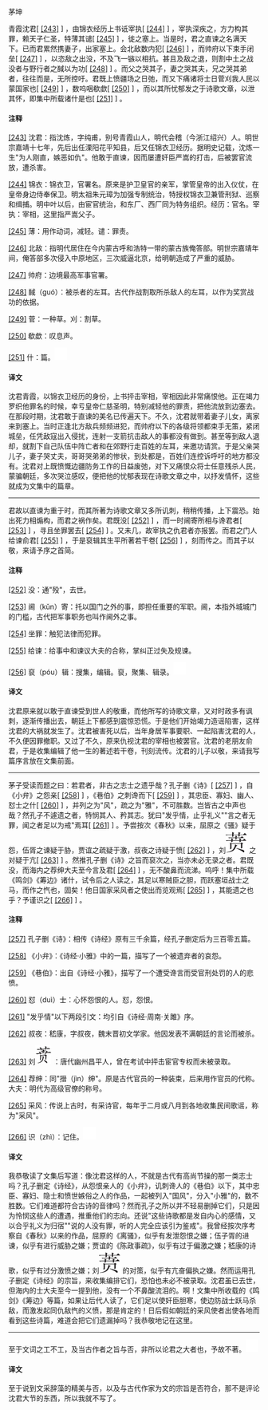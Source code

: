 
茅坤

青霞沈君[
[\[243\]](#note_243)
] ，由锦衣经历上书诋宰执[
[\[244\]](#note_244)
] ，宰执深疾之，方力构其罪，赖天子仁圣，特薄其谴[
[\[245\]](#note_245)
]
，徙之塞上。当是时，君之直谏之名满天下。已而君累然携妻子，出家塞上。会北敌数内犯[
[\[246\]](#note_246)
] ，而帅府以下束手闭垒[
[\[247\]](#note_247)
]
，以恣敌之出没，不及飞一镞以相抗。甚且及敌之退，则割中土之战没者与野行者之馘以为功[
[\[248\]](#note_248)
]
。而父之哭其子，妻之哭其夫，兄之哭其弟者，往往而是，无所控吁。君既上愤疆场之日弛，而又下痛诸将士日菅刈我人民以蒙国家也[
[\[249\]](#note_249)
] ，数呜咽欷歔[
[\[250\]](#note_250)
]
，而以其所忧郁发之于诗歌文章，以泄其怀，即集中所载诸什是也[
[\[251\]](#note_251)
] 。

#### 注释 

[\[243\]](#noteBack_243)
沈君：指沈炼，字纯甫，别号青霞山人，明代会稽（今浙江绍兴）人。明世宗嘉靖十七年，先后出任溧阳花平知县，后又任锦衣卫经历。据明史记载，沈炼一生"为人刚直，嫉恶如仇"。他敢于直谏，因而屡遭奸臣严嵩的打击，后被罢官流放，遭杀害。

[\[244\]](#noteBack_244)
锦衣：锦衣卫，官署名。原来是护卫皇官的亲军，掌管皇帝的出入仪仗，在皇帝身边侍奉保卫。明太祖朱元璋为加强专制统治，特授权锦衣卫兼管刑狱、巡察和缉捕。明中叶以后，由宦官统治，和东厂、西厂同为特务组织。经历：官名。宰执：宰相，这里指严嵩父子。

[\[245\]](#noteBack_245)
薄：用作动词，减轻。谴：罪责。

[\[246\]](#noteBack_246)
北敌：指明代居住在今内蒙古呼和浩特一带的蒙古族俺答部。明世宗嘉靖年间，俺答部多次侵入中原地区，三次威逼北京，给明朝造成了严重的威胁。

[\[247\]](#noteBack_247)
帅府：边境最高军事官署。

[\[248\]](#noteBack_248)
馘（guó）：被杀者的左耳。古代作战割取所杀敌人的左耳，以作为奖赏战功的依据。

[\[249\]](#noteBack_249)
菅：一种草。刈：割草。

[\[250\]](#noteBack_250)
欷歔：叹息声。

[\[251\]](#noteBack_251)
什：篇。![ft](media/Image00002.jpg)

#### 译文 

沈君青霞，以锦衣卫经历的身份，上书抨击宰相，宰相因此非常痛恨他。正在竭力罗织他罪名的时候，幸亏皇帝仁慈圣明，特别减轻他的罪责，把他流放到边塞去。在那段时期，沈君敢于直谏的美名已传遍天下。不久，沈君就带着妻子儿女，离家来到塞上。当时正逢北方敌兵频频进犯，而帅府以下的各级将领都束手无策，紧闭城垒，任凭敌寇出入侵扰，连射一支箭抗击敌人的事都没有做到。甚至等到敌人退却，就割下自己队伍中阵亡者和在郊野行走百姓的左耳，来邀功请赏。于是父亲哭儿子，妻子哭丈夫，哥哥哭弟弟的惨状，到处都是，百姓们连控诉呼吁的地方都没有。沈君对上既愤慨边疆防务工作的日益废弛，对下又痛恨众将士任意残杀人民，蒙骗朝廷，多次哭泣感叹，便把他的忧郁表现在诗歌文章之中，以抒发情怀，这些就成为文集中的篇章。

------------------------------------------------------------------------

君故以直谏为重于时，而其所著为诗歌文章又多所讥刺，稍稍传播，上下震恐。始出死力相煽构，而君之祸作矣。君既没[
[\[252\]](#note_252)
] ，而一时阃寄所相与谗君者[
[\[253\]](#note_253)
] ，寻且坐罪罢去[
[\[254\]](#note_254)
] 。又未几，故宰执之仇君者亦报罢。而君之门人给谏俞君[
[\[255\]](#note_255)
] ，于是裒辑其生平所著若干卷[
[\[256\]](#note_256)
] ，刻而传之。而其子以敬，来请予序之首简。

#### 注释 

[\[252\]](#noteBack_252)
没：通"殁"，去世。

[\[253\]](#noteBack_253)
阃（kǔn）寄：托以国门之外的事，即担任重要的军职。阃，本指外城城门的门槛，古代把军事职务也叫作阃外之事。

[\[254\]](#noteBack_254)
坐罪：触犯法律而犯罪。

[\[255\]](#noteBack_255)
给谏：给事中和谏议大夫的合称，掌纠正过失及规谏。

[\[256\]](#noteBack_256)
裒（póu）辑：搜集，编辑。裒，聚集、辑录。![ft](media/Image00002.jpg)

#### 译文 

沈君原来就以敢于直谏受到世人的敬重，而他所写的诗歌文章，又对时政多有讽刺，逐渐传播出去，朝廷上下都感到震惊恐慌。于是他们开始竭力造谣陷害，这样沈君的大祸就发生了。沈君被害死以后，当年身居军事要职、一起陷害沈君的人，不久便因罪撤职。又过了不久，原来仇视沈君的宰相也被罢官。沈君的老朋友俞君，于是收集编辑了他一生的著述若干卷，刊刻流传。沈君的儿子以敬，来请我写篇序言放在文集前面。

------------------------------------------------------------------------

茅子受读而题之曰：若君者，非古之志士之遗乎哉？孔子删《诗》[
[\[257\]](#note_257)
] ，自《小弁》之怨亲[
[\[258\]](#note_258)
] ，《巷伯》之刺谗而下[
[\[259\]](#note_259)
] ，其忠臣、寡妇、幽人、怼士之什[
[\[260\]](#note_260)
]
，并列之为"风"，疏之为"雅"，不可胜数。岂皆古之中声也哉？然孔子不遽遗之者，特悯其人、矜其志。犹曰"发乎情，止乎礼义""言之者无罪，闻之者足以为戒"焉耳[
[\[261\]](#note_261)
]
。予尝按次《春秋》以来，屈原之《骚》疑于怨，伍胥之谏疑于胁，贾谊之疏疑于激，叔夜之诗疑于愤[
[\[262\]](#note_262)
]
，刘![315-01](media/Image00021.jpg)
之对疑于亢[
[\[263\]](#note_263)
]
。然推孔子删《诗》之旨而裒次之，当亦未必无录之者。君既没，而海内之荐绅大夫至今言及君[
[\[264\]](#note_264)
]
，无不酸鼻而流涕。呜呼！集中所载《鸣剑》《筹边》诸什，试令后之人读之，其足以寒贼臣之胆，而跃塞垣战士之马，而作之忾也，固矣！他日国家采风者之使出而览观焉[
[\[265\]](#note_265)
] ，其能遗之也乎？予谨识之[
[\[266\]](#note_266)
] 。

#### 注释 

[\[257\]](#noteBack_257)
孔子删《诗》：相传《诗经》原有三千余篇，经孔子删定后为三百零五篇。

[\[258\]](#noteBack_258)
《小弁》：《诗经·小雅》中的一篇，描写了一个被遗弃者的哀怨。

[\[259\]](#noteBack_259)
《巷伯》：出自《诗经·小雅》，描写了一个遭受谗言而受官刑处罚的人的悲愤。

[\[260\]](#noteBack_260)
怼（duì）士：心怀怨恨的人。怼，怨恨。

[\[261\]](#noteBack_261)
"发乎情"以下两段引文：均引自《诗经·周南·关雎》序。

[\[262\]](#noteBack_262)
叔夜：嵇康，字叔夜，魏末晋初文学家。他因发表不满朝廷的言论而被杀。

[\[263\]](#noteBack_263)
刘![316-01](media/Image00022.jpg)
：唐代幽州昌平人，曾在考试中抨击宦官专权而未被录取。

[\[264\]](#noteBack_264)
荐绅：同"搢（jìn）绅"。原是古代官员的一种装束，后来用作官员的代称。大夫：明代为高级官僚的称号。

[\[265\]](#noteBack_265)
采风：传说上古时，有采诗官，每年于二月或八月到各地收集民间歌谣，称为"采风"。

[\[266\]](#noteBack_266)
识（zhì）：记住。![ft](media/Image00002.jpg)

#### 译文 

我恭敬读了文集后写道：像沈君这样的人，不就是古代有高尚节操的那一类志士吗？孔子删定《诗经》，从怨恨亲人的《小弁》，讥刺谗人的《巷伯》以下，其中忠臣、寡妇、隐士和愤世嫉俗之人的作品，一起被列入"国风"，分入"小雅"的，数不胜数。它们难道都符合古诗的音律吗？然而孔子之所以并不轻易删掉它们，只是因为怜悯这些人的遭遇，推重他们的志向。还说"这些诗歌都是发自内心的感情，又以合乎礼义为归宿""说的人没有罪，听的人完全应该引为鉴戒"。我曾经按次序考察自《春秋》以来的作品，屈原的《离骚》，似乎有发泄怨恨之嫌；伍子胥的进谏，似乎有进行威胁之嫌；贾谊的《陈政事疏》，似乎有过于偏激之嫌；嵇康的诗歌，似乎有过分激愤之嫌；刘![315-01](media/Image00021.jpg)
的对策，似乎有亢奋偏执之嫌。然而运用孔子删定《诗经》的宗旨，来收集编排它们，恐怕也未必不被录取。沈君虽已去世，但海内的士大夫至今一提到他，没有一个不鼻酸流泪的。啊！文集中所收载的《鸣剑》《筹边》等篇，如果让后代人读了，它们足以使奸臣胆寒，使边防战士跃马杀敌，而激发起同仇敌忾的义愤，那是肯定的！日后假如朝廷的采风使者出使各地而看到这些诗篇，难道会把它们遗漏掉吗？我恭敬地记在这里。

------------------------------------------------------------------------

至于文词之工不工，及当古作者之旨与否，非所以论君之大者也，予故不著。![ft](media/Image00002.jpg)

#### 译文 

至于说到文采辞藻的精美与否，以及与古代作家为文的宗旨是否符合，那不是评论沈君大节的东西，所以我就不写了。

